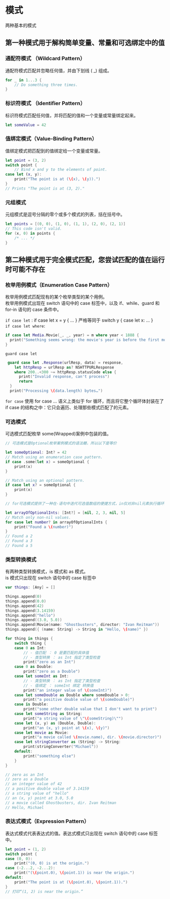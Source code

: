 # 模式

两种基本的模式

## 第一种模式用于解构简单变量、常量和可选绑定中的值

### 通配符模式 （Wildcard Pattern）

通配符模式匹配并忽略任何值，并由下划线 ( \_) 组成。

```swift
for _ in 1...3 {
    // Do something three times.
}
```

### 标识符模式 （Identifier Pattern）

标识符模式匹配任何值，并将匹配的值和一个变量或常量绑定起来。

```swift
let someValue = 42
```

### 值绑定模式（Value-Binding Pattern）

值绑定模式把匹配到的值绑定给一个变量或常量。

```swift
let point = (3, 2)
switch point {
    // Bind x and y to the elements of point.
case let (x, y):
    print("The point is at (\(x), \(y)).")
}
// Prints "The point is at (3, 2)."
```

### 元组模式

元组模式是逗号分隔的零个或多个模式的列表，括在括号中。

```swift
let points = [(0, 0), (1, 0), (1, 1), (2, 0), (2, 1)]
// This code isn't valid.
for (x, 0) in points {
    /* ... */
}
```

## 第二种模式用于完全模式匹配，您尝试匹配的值在运行时可能不存在

### 枚举用例模式（Enumeration Case Pattern）

枚举用例模式匹配现有的某个枚举类型的某个用例。  
枚举用例模式出现在 switch 语句中的 case 标签中，以及 if、while、guard 和 for-in 语句的 case 条件中。

`if case let` : if case let x = y { … } 严格等同于 switch y { case let x: … }  
`if case let where`:

```swift
if case let Media.Movie(_, _, year) = m where year < 1888 {
  print("Something seems wrong: the movie's year is before the first movie ever made.")
}
```

`guard case let`

```swift
 guard case let .Response(urlResp, data) = response,
    let httpResp = urlResp as? NSHTTPURLResponse
    where 200..<300 ~= httpResp.statusCode else {
      print("Invalid response, can't process")
      return
  }
  print("Processing \(data.length) bytes…")
```

`for case` 使用 for case … 语义上类似于 for 循环，而且将它整个循环体封装在了 if case 的结构之中：它只会遍历、处理那些模式匹配了的元素。

### 可选模式

可选模式匹配枚举 some(Wrapped)案例中包装的值。

```swift
// 可选模式是Optional枚举案例模式的语法糖，所以以下是等价

let someOptional: Int? = 42
// Match using an enumeration case pattern.
if case .some(let x) = someOptional {
    print(x)
}

// Match using an optional pattern.
if case let x? = someOptional {
    print(x)
}
```

```swift
// for可选模式提供了一种在-语句中迭代可选值数组的便捷方式，in仅对非nil元素执行循环体

let arrayOfOptionalInts: [Int?] = [nil, 2, 3, nil, 5]
// Match only non-nil values.
for case let number? in arrayOfOptionalInts {
    print("Found a \(number)")
}
// Found a 2
// Found a 3
// Found a 5
```

### 类型转换模式

有两种类型转换模式，is 模式和 as 模式。  
is 模式只出现在 switch 语句中的 case 标签中

```swift
var things: [Any] = []

things.append(0)
things.append(0.0)
things.append(42)
things.append(3.14159)
things.append("hello")
things.append((3.0, 5.0))
things.append(Movie(name: "Ghostbusters", director: "Ivan Reitman"))
things.append({ (name: String) -> String in "Hello, \(name)" })

for thing in things {
    switch thing {
    case 0 as Int: 
        // - 值匹配 ： 0 是要匹配的具体值 
        // - 类型转换 ： as Int 指定了类型检查
        print("zero as an Int")
    case 0 as Double:
        print("zero as a Double")
    case let someInt as Int:        
        // - 类型转换 ： as Int 指定了类型检查
        // - 值绑定 ： someInt 绑定 转换值
        print("an integer value of \(someInt)")
    case let someDouble as Double where someDouble > 0:
        print("a positive double value of \(someDouble)")
    case is Double:
        print("some other double value that I don't want to print")
    case let someString as String:
        print("a string value of \"\(someString)\"")
    case let (x, y) as (Double, Double):
        print("an (x, y) point at \(x), \(y)")
    case let movie as Movie:
        print("a movie called \(movie.name), dir. \(movie.director)")
    case let stringConverter as (String) -> String:
        print(stringConverter("Michael"))
    default:
        print("something else")
    }
}

// zero as an Int
// zero as a Double
// an integer value of 42
// a positive double value of 3.14159
// a string value of "hello"
// an (x, y) point at 3.0, 5.0
// a movie called Ghostbusters, dir. Ivan Reitman
// Hello, Michael
```

### 表达式模式（Expression Pattern）

表达式模式代表表达式的值。表达式模式只出现在 switch 语句中的 case 标签中。

```swift
let point = (1, 2)
switch point {
case (0, 0):
    print("(0, 0) is at the origin.")
case (-2...2, -2...2):
    print("(\(point.0), \(point.1)) is near the origin.")
default:
    print("The point is at (\(point.0), \(point.1)).")
}
// 打印“(1, 2) is near the origin.”
```
